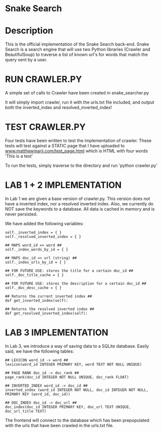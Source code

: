 # Snake Search

Description
===========

This is the official implementation of the Snake Search back-end.
Snake Search is a search engine that will use two Python libraries (Crawler and BeautifulSoup) to traverse a list of known url's for words that match the query sent by a user.

RUN CRAWLER.PY
====================
A simple set of calls to Crawler have been created in snake_searcher.py

It will simply import crawler, run it with the urls.txt file included, and output both the inverted_index and resolved_inverted_index!

TEST CRAWLER.PY
====================
Four tests have been written to test the implementation of crawler.
These tests will test against a STATIC page that I have uploaded to www.matthewmarji.com/test_page.html which is HTML with four words 'This is a test'

To run the tests, simply traverse to the directory and run 'python crawler.py'

LAB 1 + 2 IMPLEMENTATION
====================

In Lab 1 we are given a base version of crawler.py. This version does not have a inverted index, nor a resolved inverted index. Also, we currently do NOT save the keywords to a database. All data is cached in memory and is never persisted.

We have added the following variables:

	self._inverted_index = { }
	self._resolved_inverted_index = { }

	## MAPS word_id => word ##
	self._index_words_by_id = { }

	## MAPS doc_id => url (string) ##
	self._index_urls_by_id = { }

	## FOR FUTURE USE: stores the title for a certain doc_id ##
	self._doc_title_cache = { }

	## FOR FUTURE USE: stores the description for a certain doc_id ##
	self._doc_desc_cache = { }

	## Returns the current inverted index ##
	def get_inverted_index(self):

	## Returns the resolved inverted index ##
	def get_resolved_inverted_index(self):

LAB 3 IMPLEMENTATION
=====================

In Lab 3, we introduce a way of saving data to a SQLite database. Easily said, we have the following tables:

	## LEXICON word_id -> word ##
	lexicon(word_id INTEGER PRIMARY KEY, word TEXT NOT NULL UNIQUE)

	## PAGE RANK doc_id -> doc_rank ##
	page_rank(doc_id INTEGER NOT NULL UNIQUE, doc_rank FLOAT)

	## INVERTED_INDEX word_id -> doc_id ##
	inverted_index (word_id INTEGER NOT NULL, doc_id INTEGER NOT NULL, PRIMARY KEY (word_id, doc_id))

	## DOC_INDEX doc_id -> doc_url ##
	doc_index(doc_id INTEGER PRIMARY KEY, doc_url TEXT UNIQUE, doc_url_title TEXT)

The frontend will connect to the database which has been prepopulated with the urls that have been crawled in the urls.txt file.


